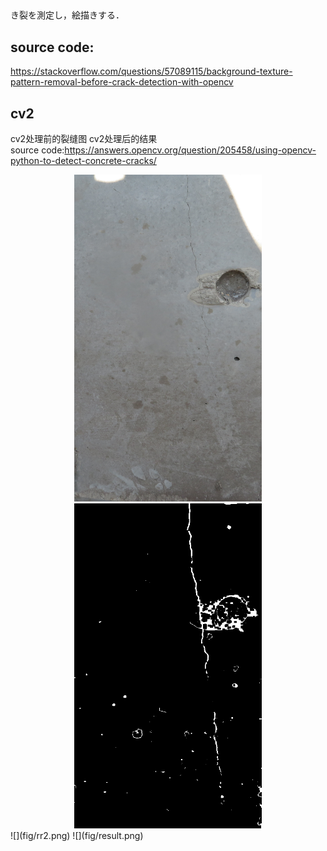 ##
き裂を測定し，絵描きする．


## source code:
https://stackoverflow.com/questions/57089115/background-texture-pattern-removal-before-crack-detection-with-opencv

## cv2
cv2处理前的裂缝图
cv2处理后的结果  
source code:https://answers.opencv.org/question/205458/using-opencv-python-to-detect-concrete-cracks/

<center class="half"><img src="fig/rr2.png"width="300"/><img src="fig/result.png" width="300"/></center>
![](fig/rr2.png) ![](fig/result.png)
